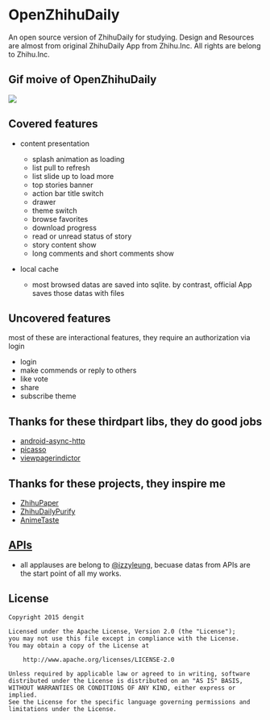 # OpenZhihuDaily
An open source version of ZhihuDaily for studying. Design and Resources are almost from original ZhihuDaily App from Zhihu.Inc.
All rights are belong to Zhihu.Inc.

## Gif moive of OpenZhihuDaily
![][0]

## Covered features
  - content presentation
    - splash animation as loading
    - list pull to refresh
    - list slide up to load more
    - top stories banner
    - action bar title switch
    - drawer
    - theme switch
    - browse favorites
    - download progress
    - read or unread status of story
    - story content show
    - long comments and short comments show
    
  - local cache
    - most browsed datas are saved into sqlite. by contrast, official App saves those datas with files
  
## Uncovered features
  most of these are interactional features, they require an authorization via login
  - login
  - make commends or reply to others
  - like vote
  - share
  - subscribe theme

## Thanks for these thirdpart libs, they do good jobs
  - [android-async-http][1]
  - [picasso][2]
  - [viewpagerindictor][3]
  
## Thanks for these projects, they inspire me
  - [ZhihuPaper][4]
  - [ZhihuDailyPurify][5]
  - [AnimeTaste][6]

## [APIs][7]
  - all applauses are belong to [@izzyleung][8], becuase datas from APIs are the start point of all my works.
  
## License
    Copyright 2015 dengit
    
    Licensed under the Apache License, Version 2.0 (the "License");
    you may not use this file except in compliance with the License.
    You may obtain a copy of the License at
    
        http://www.apache.org/licenses/LICENSE-2.0
    
    Unless required by applicable law or agreed to in writing, software
    distributed under the License is distributed on an "AS IS" BASIS,
    WITHOUT WARRANTIES OR CONDITIONS OF ANY KIND, either express or implied.
    See the License for the specific language governing permissions and
    limitations under the License.

  [0]: https://cloud.githubusercontent.com/assets/11329773/10941824/1700950a-8348-11e5-9b9a-6ed4c024e8db.gif
  [1]: https://github.com/loopj/android-async-http
  [2]: https://github.com/square/picasso
  [3]: https://github.com/JakeWharton/Android-ViewPagerIndicator
  [4]: https://github.com/cundong/ZhihuPaper
  [5]: https://github.com/izzyleung/ZhihuDailyPurify
  [6]: https://github.com/daimajia/AnimeTaste
  [7]: https://github.com/izzyleung/ZhihuDailyPurify/wiki/%E7%9F%A5%E4%B9%8E%E6%97%A5%E6%8A%A5-API-%E5%88%86%E6%9E%90
  [8]: https://github.com/izzyleung
  
